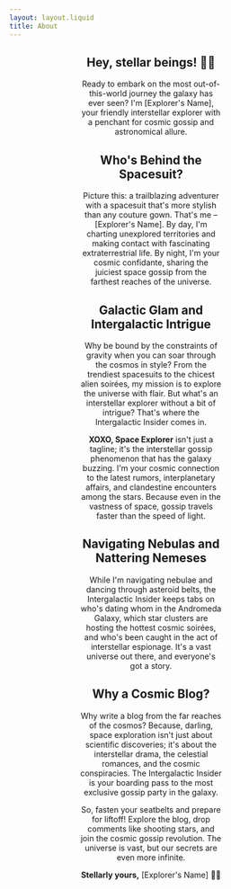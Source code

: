 ```yaml
---
layout: layout.liquid
title: About
---
```


<div style="text-align:center; width:50%; margin:auto;">

## Hey, stellar beings! 🌠✨

Ready to embark on the most out-of-this-world journey the galaxy has ever seen? I'm [Explorer's Name], your friendly interstellar explorer with a penchant for cosmic gossip and astronomical allure.

## Who's Behind the Spacesuit?

Picture this: a trailblazing adventurer with a spacesuit that's more stylish than any couture gown. That's me – [Explorer's Name]. By day, I'm charting unexplored territories and making contact with fascinating extraterrestrial life. By night, I'm your cosmic confidante, sharing the juiciest space gossip from the farthest reaches of the universe.

## Galactic Glam and Intergalactic Intrigue

Why be bound by the constraints of gravity when you can soar through the cosmos in style? From the trendiest spacesuits to the chicest alien soirées, my mission is to explore the universe with flair. But what's an interstellar explorer without a bit of intrigue? That's where the Intergalactic Insider comes in.

**XOXO, Space Explorer** isn't just a tagline; it's the interstellar gossip phenomenon that has the galaxy buzzing. I'm your cosmic connection to the latest rumors, interplanetary affairs, and clandestine encounters among the stars. Because even in the vastness of space, gossip travels faster than the speed of light.

## Navigating Nebulas and Nattering Nemeses

While I'm navigating nebulae and dancing through asteroid belts, the Intergalactic Insider keeps tabs on who's dating whom in the Andromeda Galaxy, which star clusters are hosting the hottest cosmic soirées, and who's been caught in the act of interstellar espionage. It's a vast universe out there, and everyone's got a story.

## Why a Cosmic Blog?

Why write a blog from the far reaches of the cosmos? Because, darling, space exploration isn't just about scientific discoveries; it's about the interstellar drama, the celestial romances, and the cosmic conspiracies. The Intergalactic Insider is your boarding pass to the most exclusive gossip party in the galaxy.

So, fasten your seatbelts and prepare for liftoff! Explore the blog, drop comments like shooting stars, and join the cosmic gossip revolution. The universe is vast, but our secrets are even more infinite.

**Stellarly yours,**
[Explorer's Name] 🚀💫

</div>

